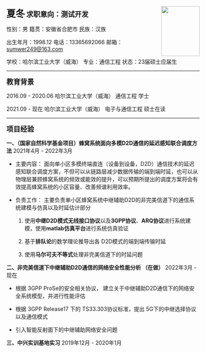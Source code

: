 <font size=5>**夏冬**</font>							<font size=4>**求职意向：测试开发**</font>	<img align = "right" src="file:///C:\Users\sumwer\Pictures\1626943558469 (2).png" width="100" height="130">

性别：男											籍贯：安徽省合肥市			 民族：汉族

出生年月：1998.12					 	  电话：13365692066			   邮箱：sumwer249@163.com

学校：哈尔滨工业大学（威海）    专业：通信工程					 状态：23届硕士应届生

------

<font size=4>**教育背景**</font>

2016.09 - 2020.06				哈尔滨工业大学（威海）				通信工程						学士

2021.09 - 现在					  哈尔滨工业大学（威海） 				电子与通信工程			硕士在读			

------

<font size=4>**项目经验**</font>

**一、（国家自然科学基金项目）蜂窝系统面向多模D2D通信的延迟感知联合调度方法**							2021年4月 - 2022年3月

- 主要内容：
  面向单小区多模终端直连（设备到设备，D2D）通信技术的延迟感知联合调度方案，不但可以从链路层减少数据传输的端到端时延，也可以从物理层兼顾蜂窝系统的频效或能效的提升，可以预期所提出的调度方案将会有效提高蜂窝系统的小区容量、改善频谱利用效率。

- 负责工作：
  主要负责单小区蜂窝系统中继辅助D2D的非完美信道下的通信系统建模与仿真以及时延估计部分
  1. 使用**中继D2D模式无线接口协议**以及**3GPP协议**、**ARQ协议**进行系统建模，使用**matlab仿真平台**进行系统仿真验证
  
  2. 基于**排队论**的数学理论推导出各 D2D模式的端到端传输时延
  
  3. 使用**马尔可夫不等式**处理非完美信道下的时延问题
  

**二、非完美信道下中继辅助D2D通信的网络安全性能分析 （在做）**										2022年3月 - 现在

- 根据 3GPP ProSe的安全相关协议， 建立关于中继辅助D2D通信下的网络安全系统模型，并进行性能评估

- 根据 3GPP Release17 下的 TS33.303协议标准，提出 5G下的中继选择协议以及通信模式

- 引入智能反射面下的中继辅助网络安全问题


**三、中兴实训基地实习**																									2019年12月 - 2020年1月
